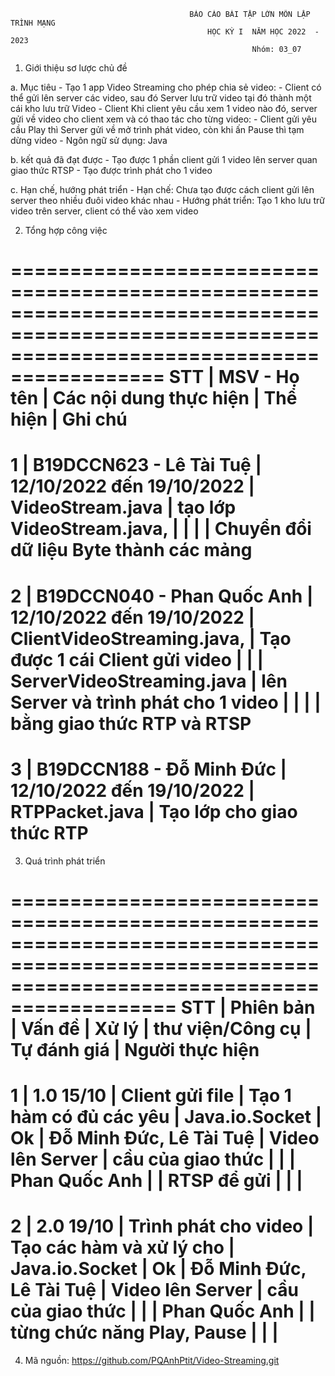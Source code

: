                                             BÁO CÁO BÀI TẬP LỚN MÔN LẬP TRÌNH MẠNG 
                                                HỌC KỲ I  NĂM HỌC 2022  - 2023
                                                          Nhóm: 03_07
1. Giới thiệu sơ lược chủ đề

a. Mục tiêu
    - Tạo 1 app Video Streaming cho phép chia sẻ video:
    - Client có thể gửi lên server các video, sau đó Server lưu trữ video tại đó thành một cái kho lưu trữ Video
    - Client Khi client yêu cầu xem 1 video nào đó, server gửi về video cho client xem và có thao tác cho từng video:
    - Client gửi yêu cầu Play thì Server gửi về mở trình phát video, còn khi ấn Pause thì tạm dừng video
    - Ngôn ngữ sử dụng: Java

b. kết quả đã đạt được
    - Tạo được 1 phần client gửi 1 video lên server quan giao thức RTSP
    - Tạo được trình phát cho 1 video

c. Hạn chế, hướng phát triển
    - Hạn chế: Chưa tạo được cách client gửi lên server theo nhiều đuôi video khác nhau
    - Hướng phát triển: Tạo 1 kho lưu trữ video trên server, client có thể vào xem video

2. Tổng hợp công việc

===============================================================================================================================================
  STT   |        MSV - Họ tên           |  Các nội dung thực hiện      |          Thể hiện           |      Ghi chú
===============================================================================================================================================
   1    | B19DCCN623 - Lê Tài Tuệ       |  12/10/2022 đến 19/10/2022   |     VideoStream.java        | tạo lớp VideoStream.java, 
        |                               |                              |                             |  Chuyển đổi dữ liệu Byte thành các mảng
===============================================================================================================================================
   2    | B19DCCN040 - Phan Quốc Anh    |  12/10/2022 đến 19/10/2022   | ClientVideoStreaming.java,  | Tạo được 1 cái Client gửi video
        |                               |                              | ServerVideoStreaming.java   | lên Server  và trình phát cho 1 video
        |                               |                              |                             | bằng giao thức RTP và RTSP
===============================================================================================================================================    
   3    | B19DCCN188 - Đỗ Minh Đức      |  12/10/2022 đến 19/10/2022   | RTPPacket.java              | Tạo lớp cho giao thức RTP
===============================================================================================================================================




3. Quá trình phát triển

================================================================================================================================================
  STT   |   Phiên bản  |      Vấn đề          |       Xử lý                 |     thư viện/Công cụ |  Tự đánh giá |       Người thực hiện
================================================================================================================================================
   1    | 1.0 15/10    |  Client gửi file     |    Tạo 1 hàm có đủ các yêu  |      Java.io.Socket  |     Ok       |   Đỗ Minh Đức, Lê Tài Tuệ
                       |  Video lên Server    |    cầu của giao thức        |                      |              |   Phan Quốc Anh
                       |                      |    RTSP để gửi              |                      |              |
===============================================================================================================================================
   2    | 2.0 19/10    | Trình phát cho video |   Tạo các hàm và xử lý cho  |      Java.io.Socket  |     Ok       |   Đỗ Minh Đức, Lê Tài Tuệ
                       |  Video lên Server    |   cầu của giao thức         |                      |              |    Phan Quốc Anh
                       |                      |  từng chức năng Play, Pause |                      |              |
=============================================================================================================================================== 



4. Mã nguồn:  https://github.com/PQAnhPtit/Video-Streaming.git